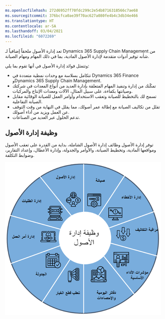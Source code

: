 ```yaml
---
ms.openlocfilehash: 272d6952ff70fdc299c2e54b8716318566c7ae68
ms.sourcegitcommit: 376bcfca0ae39f70ac627a080fe4b4c3db34e466
ms.translationtype: HT
ms.contentlocale: ar-SA
ms.lasthandoff: 03/04/2021
ms.locfileid: "6072269"
---
```

تعد إدارة الأصول ملحقاً إضافياً لـ Dynamics 365 Supply Chain Management من شأنه توفير أدوات متقدمة لإدارة الأصول المادية، بما في ذلك المهام ومهام الصيانة. 

وتتمثل فوائد إدارة الأصول في أنها تقوم بما يلي:

- تتكامل بسلاسة مع وحدات نمطية متعددة في Dynamics 365 Finance وDynamics 365 Supply Chain Management. 
- تمكّنك من إدارة وتنفيذ المهام المتعلقة بإدارة العديد من أنواع المعدات في شركتك وصيانتها بكفاءة، على سبيل المثال، الآلات ومعدات الإنتاج والمركبات. 
- تسمح لك بالتخطيط للصيانة وتعقب الاستخدام وأوامر العمل للصيانة الوقائية مقابل الصيانة التفاعلية.
- تقلل من تكاليف الصيانة مع إطالة عمر أصولك، مما يقلل في النهاية من وقت التوقف عن العمل ويزيد من أداء أصولك.
- تدعم الحلول عبر العديد من الصناعات.
 
## <a name="asset-management-functionality"></a>وظيفة إدارة الأصول
 
توفر إدارة الأصول وظائف إدارة الأصول الشاملة، بداية من القدرة على تعقب الأصول ومواقعها المادية، وتخطيط الصيانة، والأوامر والجدولة، وإدارة الأعطال، وإعداد التقارير، وضوابط التكلفة. 

![الرسم التخطيطي لوظيفة إدارة الأصول.](../media/asset-mgmt-functionality-c.png)
